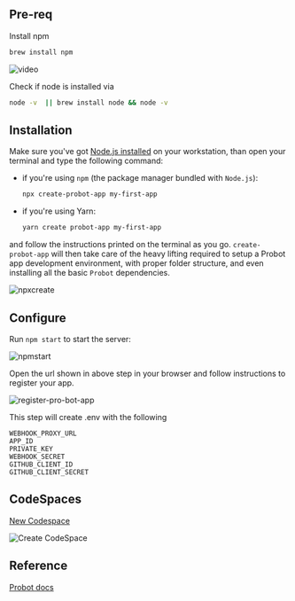 ## Pre-req

Install npm

```sh
brew install npm
```
![video](https://user-images.githubusercontent.com/10250297/173398724-12cbcc35-81b2-4b08-832d-737b928e960a.gif)


Check if node is installed via

```sh
node -v  || brew install node && node -v                                                           
```

## Installation

Make sure you've got [Node.js installed](https://Node.js.org/en/download/) on your workstation, than open your terminal and type the following command:

- if you're using `npm` (the package manager bundled with `Node.js`):

  ```sh
  npx create-probot-app my-first-app
  ```

- if you're using Yarn:

  ```sh
  yarn create probot-app my-first-app
  ```

and follow the instructions printed on the terminal as you go. `create-probot-app` will then take care of the heavy lifting required to setup a Probot app development environment, with proper folder structure, and even installing all the basic `Probot` dependencies.

![npxcreate](https://user-images.githubusercontent.com/10250297/173399590-882adfbb-c2ab-43d2-a7dd-470e7694366b.gif)



## Configure

Run `npm start` to start the server:

![npmstart](https://user-images.githubusercontent.com/10250297/173401958-5191fb8d-7341-450a-9bd3-e840a6557cfe.gif)

Open the url shown in above step in your browser and follow instructions to register your app.

![register-pro-bot-app](https://user-images.githubusercontent.com/10250297/173406587-b9c9f429-3f5c-4c13-ade2-94d99ef0e70a.gif)


This step will create .env with the following

```
WEBHOOK_PROXY_URL
APP_ID
PRIVATE_KEY
WEBHOOK_SECRET
GITHUB_CLIENT_ID
GITHUB_CLIENT_SECRET
```

## CodeSpaces

[New Codespace](https://github.com/codespaces/new)

![Create CodeSpace](https://user-images.githubusercontent.com/10250297/175279388-693b9ffc-d6de-4f16-937c-94bba0fa4afb.png)



## Reference
[Probot docs](https://probot.github.io/docs) 

